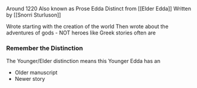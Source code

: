 Around 1220
Also known as Prose Edda
Distinct from [[Elder Edda]]
Written by [[Snorri Sturluson]]

Wrote starting with the creation of the world
Then wrote about the adventures of gods - NOT heroes like Greek stories often are

### Remember the Distinction
The Younger/Elder distinction means this Younger Edda has an
- Older manuscript
- Newer story